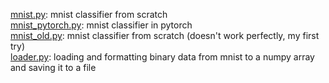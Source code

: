 [mnist.py](mnist.py): mnist classifier from scratch<br>
[mnist_pytorch.py](mnist_pytorch.py): mnist classifier in pytorch<br>
[mnist_old.py](mnist_old.py): mnist classifier from scratch (doesn't work perfectly, my first try)<br>
[loader.py](loader.py): loading and formatting binary data from mnist to a numpy array and saving it to a file<br>
